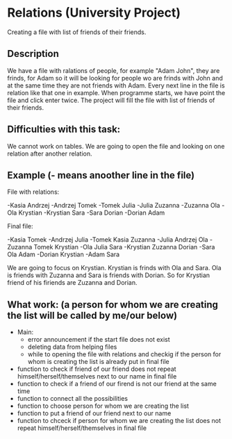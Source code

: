# Relations (University Project)
Creating a file with list of friends of their friends.

##  Description
We have a file with ralations of people, for example "Adam John", they are frinds, for Adam so it will be looking for people wo are frinds with John and at the same time they are not friends with Adam. Every next line in the file is relation like that one in example. When programme starts, we have point the file and click enter twice. The project will fill the file with list of friends of their friends.

## Difficulties with this task:
We cannot work on tables. We are going to open the file and looking on one relation after another relation. 

## Example (- means anoother line in the file)
File with relations:

-Kasia Andrzej
-Andrzej Tomek
-Tomek Julia
-Julia Zuzanna
-Zuzanna Ola
-Ola Krystian
-Krystian Sara
-Sara Dorian
-Dorian Adam

Final file:

-Kasia Tomek
-Andrzej Julia
-Tomek Kasia Zuzanna
-Julia Andrzej Ola
-Zuzanna Tomek Krystian
-Ola Julia Sara
-Krystian Zuzanna Dorian
-Sara Ola Adam
-Dorian Krystian
-Adam Sara

We are going to focus on Krystian. Krystian is frinds with Ola and Sara. Ola is friends with Zuzanna and Sara is friends with Dorian. So for Krystian friend of his firiends are Zuzanna and Dorian.

## What work: (a person for whom we are creating the list will be called by me/our below)
* Main: 
  * error announcement if the start file does not exist
  * deleting data from helping files 
  * while to opening the file with relations and checkig if the person for whom is creating the list is already put in final file
* function to check if friend of our friend does not repeat himself/herself/themselves next to our name in final file
* function to check if a friend of our firend is not our friend at the same time
* function to connect all the possibilities
* function to choose person for whom we are creating the list
* function to put a friend of our friend next to our name
* function to chceck if person for whom we are creating the list does not repeat himself/herself/themselves in final file
